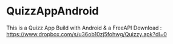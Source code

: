 # QuizzAppAndroid
This is a Quizz  App Build with Android &amp; a FreeAPI
Download : https://www.dropbox.com/s/u36ob10zj5fohwg/Quizzy.apk?dl=0
